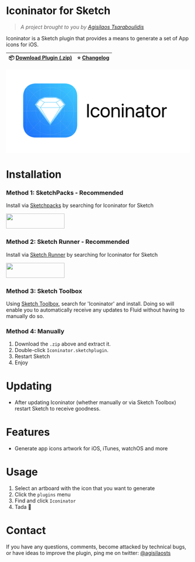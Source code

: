 # Iconinator for Sketch

> *A project brought to you by [Agisilaos Tsaraboulidis](https://twitter.com/agisilaosts)*

Iconinator is a Sketch plugin that provides a means to generate a set of App icons for iOS.

:package: [Download Plugin (.zip)](https://github.com/agisilaos/Iconinator-for-Sketch/releases/tag/1.0.0) | :star: [Changelog](https://github.com/agisilaos/Iconinator-for-Sketch/releases) |
--- | --- |

![](Images/logo.png)

# Installation

### Method 1: SketchPacks - Recommended

Install via  [Sketchpacks](https://sketchpacks.com/) by searching for Iconinator for Sketch

<a href="https://sketchpacks.com/agisilaos/Iconinator-for-Sketch">
  <img width="160" height="41" src="http://sketchpacks-com.s3.amazonaws.com/assets/badges/sketchpacks-badge-install.png">
</a>

### Method 2: Sketch Runner - Recommended

Install via  [Sketch Runner](https://sketchrunner.com/) by searching for Iconinator for Sketch

<a href="http://bit.ly/SketchRunnerWebsite">
  <img width="160" height="41" src="http://bit.ly/RunnerBadgeBlue">
</a>

### Method 3: Sketch Toolbox

Using [Sketch Toolbox](http://sketchtoolbox.com/), search for 'Iconinator' and install. Doing so will enable you to automatically receive any updates to Fluid without having to manually do so.

### Method 4: Manually

1. Download the `.zip` above and extract it.
2. Double-click `Iconinator.sketchplugin`.
3. Restart Sketch
4. Enjoy

# Updating

- After updating Iconinator (whether manually or via Sketch Toolbox) restart Sketch to receive goodness.

# Features

- Generate app icons artwork for iOS, iTunes, watchOS and more

# Usage

1. Select an artboard with the icon that you want to generate
2. Click the `plugins` menu
3. Find and click `Iconinator`
4. Tada 🎉

# Contact

If you have any questions, comments, become attacked by technical bugs, or have ideas to improve the plugin, ping me on twitter:
[@agisilaosts](http://twitter.com/agisilaosts)
